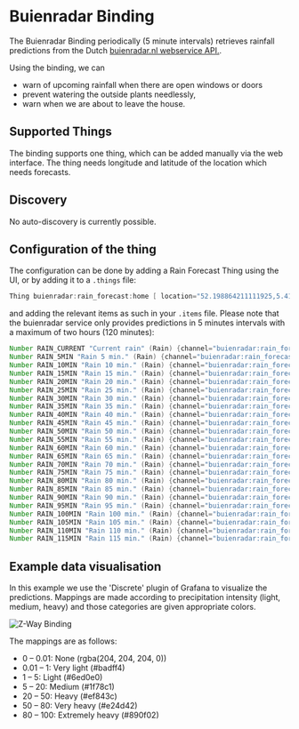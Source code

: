 # Buienradar Binding

The Buienradar Binding periodically (5 minute intervals) retrieves rainfall predictions from the Dutch [buienradar.nl webservice API.](https://www.buienradar.nl/overbuienradar/gratis-weerdata).

Using the binding, we can

- warn of upcoming rainfall when there are open windows or doors
- prevent watering the outside plants needlessly,
- warn when we are about to leave the house.

## Supported Things

The binding supports one thing, which can be added manually via the web interface. The thing needs longitude and latitude of the location which needs forecasts.

## Discovery

No auto-discovery is currently possible.

## Configuration of the thing

The configuration can be done by adding a Rain Forecast Thing using the UI, or by adding it to a `.things` file:

```java
Thing buienradar:rain_forecast:home [ location="52.198864211111925,5.4192629660193585" ]
```

and adding the relevant items as such in your `.items` file. Please note that the buienradar service only provides predictions in 5 minutes intervals with a maximum of two hours (120 minutes):

```java
Number RAIN_CURRENT "Current rain" (Rain) {channel="buienradar:rain_forecast:home:forecast_0" }
Number RAIN_5MIN "Rain 5 min." (Rain) {channel="buienradar:rain_forecast:home:forecast_5" }
Number RAIN_10MIN "Rain 10 min." (Rain) {channel="buienradar:rain_forecast:home:forecast_10" }
Number RAIN_15MIN "Rain 15 min." (Rain) {channel="buienradar:rain_forecast:home:forecast_15" }
Number RAIN_20MIN "Rain 20 min." (Rain) {channel="buienradar:rain_forecast:home:forecast_20" }
Number RAIN_25MIN "Rain 25 min." (Rain) {channel="buienradar:rain_forecast:home:forecast_25" }
Number RAIN_30MIN "Rain 30 min." (Rain) {channel="buienradar:rain_forecast:home:forecast_30" }
Number RAIN_35MIN "Rain 35 min." (Rain) {channel="buienradar:rain_forecast:home:forecast_35" }
Number RAIN_40MIN "Rain 40 min." (Rain) {channel="buienradar:rain_forecast:home:forecast_40" }
Number RAIN_45MIN "Rain 45 min." (Rain) {channel="buienradar:rain_forecast:home:forecast_45" }
Number RAIN_50MIN "Rain 50 min." (Rain) {channel="buienradar:rain_forecast:home:forecast_50" }
Number RAIN_55MIN "Rain 55 min." (Rain) {channel="buienradar:rain_forecast:home:forecast_55" }
Number RAIN_60MIN "Rain 60 min." (Rain) {channel="buienradar:rain_forecast:home:forecast_60" }
Number RAIN_65MIN "Rain 65 min." (Rain) {channel="buienradar:rain_forecast:home:forecast_65" }
Number RAIN_70MIN "Rain 70 min." (Rain) {channel="buienradar:rain_forecast:home:forecast_70" }
Number RAIN_75MIN "Rain 75 min." (Rain) {channel="buienradar:rain_forecast:home:forecast_75" }
Number RAIN_80MIN "Rain 80 min." (Rain) {channel="buienradar:rain_forecast:home:forecast_80" }
Number RAIN_85MIN "Rain 85 min." (Rain) {channel="buienradar:rain_forecast:home:forecast_85" }
Number RAIN_90MIN "Rain 90 min." (Rain) {channel="buienradar:rain_forecast:home:forecast_90" }
Number RAIN_95MIN "Rain 95 min." (Rain) {channel="buienradar:rain_forecast:home:forecast_95" }
Number RAIN_100MIN "Rain 100 min." (Rain) {channel="buienradar:rain_forecast:home:forecast_100" }
Number RAIN_105MIN "Rain 105 min." (Rain) {channel="buienradar:rain_forecast:home:forecast_105" }
Number RAIN_110MIN "Rain 110 min." (Rain) {channel="buienradar:rain_forecast:home:forecast_110" }
Number RAIN_115MIN "Rain 115 min." (Rain) {channel="buienradar:rain_forecast:home:forecast_115" }
```

## Example data visualisation

In this example we use the 'Discrete' plugin of Grafana to visualize the predictions. Mappings are made according to precipitation intensity (light, medium, heavy) and those categories are given appropriate colors.

![Z-Way Binding](doc/img/grafana-dashboard.png)

The mappings are as follows:

- 0 – 0.01: None (rgba(204, 204, 204, 0))
- 0.01 – 1: Very light (#badff4)
- 1 – 5: Light (#6ed0e0)
- 5 – 20: Medium (#1f78c1)
- 20 – 50: Heavy (#ef843c)
- 50 – 80: Very heavy (#e24d42)
- 80 – 100: Extremely heavy (#890f02)
